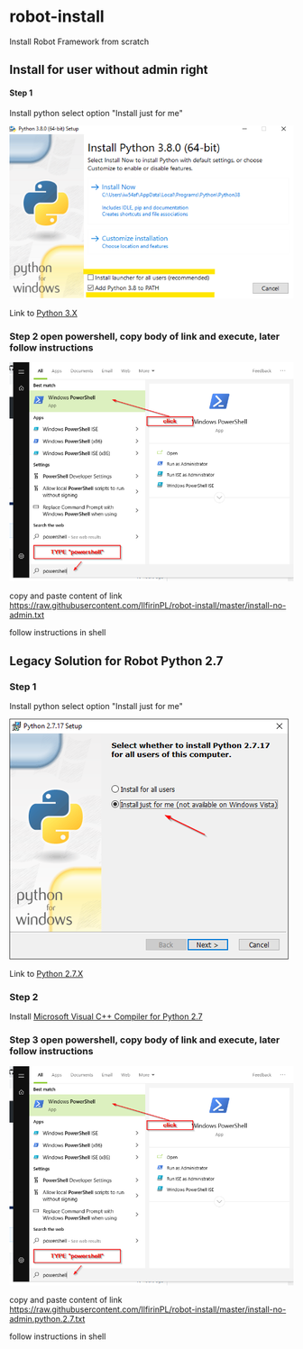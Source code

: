 # robot-install
Install Robot Framework from scratch



## Install for user **without** admin right
#### Step 1 
Install python select option "Install just for me"

![Python 3.X Options](https://github.com/IlfirinPL/robot-install/raw/master/img/python3.X-setup.png)

Link to [Python 3.X](https://www.python.org/ftp/python/3.7.5/python-3.7.5-amd64.exe) 

### Step 2 open powershell, copy body of link and execute, later follow instructions

![Start Powershell](https://github.com/IlfirinPL/robot-install/raw/master/img/powershell.png)

copy and paste content of link 
https://raw.githubusercontent.com/IlfirinPL/robot-install/master/install-no-admin.txt

follow instructions in shell


## Legacy Solution for Robot Python 2.7
### Step 1
Install python select option "Install just for me"

![Python 27 Options](https://github.com/IlfirinPL/robot-install/raw/master/img/Python%202.7.17%20Setup.png)

Link to [Python 2.7.X](https://www.python.org/ftp/python/2.7.17/python-2.7.17.msi) 

### Step 2 
Install [Microsoft Visual C++ Compiler for Python 2.7](https://www.microsoft.com/en-us/download/details.aspx?id=44266)
### Step 3 open powershell, copy body of link and execute, later follow instructions

![Start Powershell](https://github.com/IlfirinPL/robot-install/raw/master/img/powershell.png)

copy and paste content of link 
https://raw.githubusercontent.com/IlfirinPL/robot-install/master/install-no-admin.python.2.7.txt

follow instructions in shell